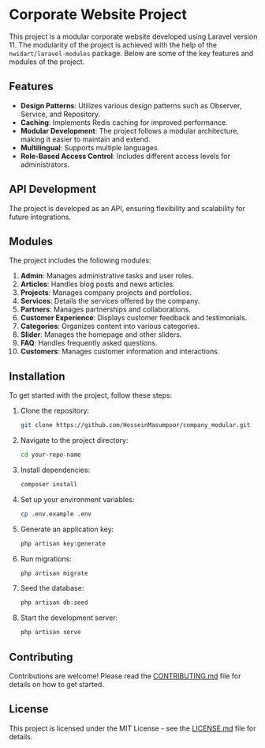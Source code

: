 # Corporate Website Project

This project is a modular corporate website developed using Laravel version 11. The modularity of the project is achieved with the help of the `nwidart/laravel-modules` package. Below are some of the key features and modules of the project.

## Features

- **Design Patterns**: Utilizes various design patterns such as Observer, Service, and Repository.
- **Caching**: Implements Redis caching for improved performance.
- **Modular Development**: The project follows a modular architecture, making it easier to maintain and extend.
- **Multilingual**: Supports multiple languages.
- **Role-Based Access Control**: Includes different access levels for administrators.

## API Development

The project is developed as an API, ensuring flexibility and scalability for future integrations.

## Modules

The project includes the following modules:

1. **Admin**: Manages administrative tasks and user roles.
2. **Articles**: Handles blog posts and news articles.
3. **Projects**: Manages company projects and portfolios.
4. **Services**: Details the services offered by the company.
5. **Partners**: Manages partnerships and collaborations.
6. **Customer Experience**: Displays customer feedback and testimonials.
7. **Categories**: Organizes content into various categories.
8. **Slider**: Manages the homepage and other sliders.
9. **FAQ**: Handles frequently asked questions.
10. **Customers**: Manages customer information and interactions.

## Installation

To get started with the project, follow these steps:

1. Clone the repository:
   ```bash
   git clone https://github.com/HosseinMasumpoor/company_modular.git

2. Navigate to the project directory:
   ```bash
   cd your-repo-name
   
3. Install dependencies:
   ```bash
   composer install

4. Set up your environment variables:
   ```bash
   cp .env.example .env

5. Generate an application key:
   ```bash
   php artisan key:generate

6. Run migrations:
   ```bash
   php artisan migrate

7. Seed the database:
   ```bash
   php artisan db:seed

8. Start the development server:
   ```bash
   php artisan serve
## Contributing

Contributions are welcome! Please read the [CONTRIBUTING.md](CONTRIBUTING.md) file for details on how to get started.

## License

This project is licensed under the MIT License - see the [LICENSE.md](LICENSE.md) file for details.
